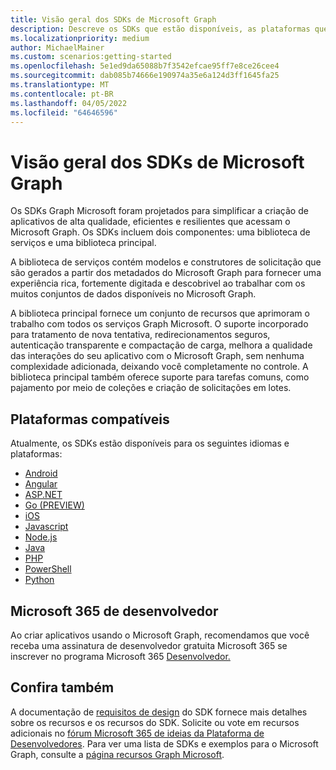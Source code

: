 ```yaml
---
title: Visão geral dos SDKs de Microsoft Graph
description: Descreve os SDKs que estão disponíveis, as plataformas que eles suportam e o valor que eles fornecem aos desenvolvedores.
ms.localizationpriority: medium
author: MichaelMainer
ms.custom: scenarios:getting-started
ms.openlocfilehash: 5e1ed9da65088b7f3542efcae95ff7e8ce26cee4
ms.sourcegitcommit: dab085b74666e190974a35e6a124d3ff1645fa25
ms.translationtype: MT
ms.contentlocale: pt-BR
ms.lasthandoff: 04/05/2022
ms.locfileid: "64646596"
---
```

# <a name="microsoft-graph-sdks-overview"></a>Visão geral dos SDKs de Microsoft Graph

Os SDKs Graph Microsoft foram projetados para simplificar a criação de aplicativos de alta qualidade, eficientes e resilientes que acessam o Microsoft Graph. Os SDKs incluem dois componentes: uma biblioteca de serviços e uma biblioteca principal.

A biblioteca de serviços contém modelos e construtores de solicitação que são gerados a partir dos metadados do Microsoft Graph para fornecer uma experiência rica, fortemente digitada e descobrivel ao trabalhar com os muitos conjuntos de dados disponíveis no Microsoft Graph.

A biblioteca principal fornece um conjunto de recursos que aprimoram o trabalho com todos os serviços Graph Microsoft. O suporte incorporado para tratamento de nova tentativa, redirecionamentos seguros, autenticação transparente e compactação de carga, melhora a qualidade das interações do seu aplicativo com o Microsoft Graph, sem nenhuma complexidade adicionada, deixando você completamente no controle. A biblioteca principal também oferece suporte para tarefas comuns, como pajamento por meio de coleções e criação de solicitações em lotes.

## <a name="supported-platforms"></a>Plataformas compatíveis

Atualmente, os SDKs estão disponíveis para os seguintes idiomas e plataformas:

- [Android](https://developer.microsoft.com/en-us/graph/get-started/android)
- [Angular](https://developer.microsoft.com/en-us/graph/get-started/angular)
- [ASP.NET](https://developer.microsoft.com/en-us/graph/get-started/asp.net)
- [Go (PREVIEW)](https://github.com/microsoftgraph/msgraph-sdk-go)
- [iOS](https://developer.microsoft.com/en-us/graph/get-started/ios)
- [Javascript](https://developer.microsoft.com/en-us/graph/get-started/javascript)
- [Node.js](https://developer.microsoft.com/en-us/graph/get-started/node.js)
- [Java](https://developer.microsoft.com/en-us/graph/get-started/java)
- [PHP](https://developer.microsoft.com/en-us/graph/get-started/php)
- [PowerShell](/graph/powershell/get-started)
- [Python](https://developer.microsoft.com/en-us/graph/get-started/python)

## <a name="microsoft-365-developer-subscription"></a>Microsoft 365 de desenvolvedor

Ao criar aplicativos usando o Microsoft Graph, recomendamos que você receba uma assinatura de desenvolvedor gratuita Microsoft 365 se inscrever no programa Microsoft 365 [Desenvolvedor.](https://developer.microsoft.com/microsoft-365/dev-program)

## <a name="see-also"></a>Confira também

A documentação de [requisitos de design](https://github.com/microsoftgraph/msgraph-sdk-design) do SDK fornece mais detalhes sobre os recursos e os recursos do SDK. Solicite ou vote em recursos adicionais no [fórum Microsoft 365 de ideias da Plataforma de Desenvolvedores](https://techcommunity.microsoft.com/t5/microsoft-365-developer-platform/idb-p/Microsoft365DeveloperPlatform/label-name/Microsoft%20Graph). Para ver uma lista de SDKs e exemplos para o Microsoft Graph, consulte a [página recursos Graph Microsoft](https://developer.microsoft.com/en-us/graph/gallery/?filterBy=Samples,SDKs).
